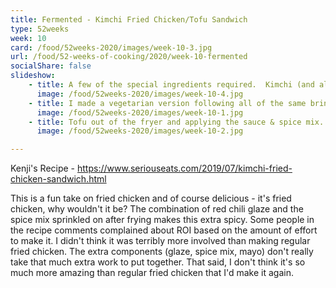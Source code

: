 ```yaml
---
title: Fermented - Kimchi Fried Chicken/Tofu Sandwich
type: 52weeks
week: 10
card: /food/52weeks-2020/images/week-10-3.jpg
url: /food/52-weeks-of-cooking/2020/week-10-fermented
socialShare: false
slideshow:
    - title: A few of the special ingredients required.  Kimchi (and also gochujang, not pictured here) is pretty easy to find in most good supermarkets.  The black sesame seeds and gochugaru chile powder were a quick order from Amazon.  I won't be running out of either any time soon.
      image: /food/52weeks-2020/images/week-10-4.jpg
    - title: I made a vegetarian version following all of the same brine and batter protocol as the chicken but with firm tofu instead.  I probably should have used extra firm tofu instead.  The tofu was a little bit delicate to work with and really get well coated.  Here it is coated as much as I could while keeping it intact and waiting for the fryer.
      image: /food/52weeks-2020/images/week-10-1.jpg
    - title: Tofu out of the fryer and applying the sauce & spice mix.  This turned out to be a solid vegetarian alternative.
      image: /food/52weeks-2020/images/week-10-2.jpg

---
```

Kenji's Recipe - https://www.seriouseats.com/2019/07/kimchi-fried-chicken-sandwich.html 

This is a fun take on fried chicken and of course delicious - it's fried chicken, why wouldn't it be?  The combination of red chili glaze and the spice mix sprinkled on after frying makes this extra spicy.  Some people in the recipe comments complained about ROI based on the amount of effort to make it.  I didn't think it was terribly more involved than making regular fried chicken.  The extra components (glaze, spice mix, mayo) don't really take that much extra work to put together.  That said, I don't think it's so much more amazing than regular fried chicken that I'd make it again.
